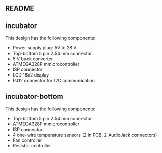 ## README

## incubator
This design has the following components:

- Power supply plug: 5V to 28 V
- Top-bottom 5 pin 2.54 mm connector.
- 5 V buck converter
- ATMEGA328P mmicrocontroller
- ISP connector
- LCD 16x2 display
- RJ12 connector for I2C communication

## incubator-bottom
This design has the following components:

- Top-bottom 5 pin 2.54 mm connector.
- ATMEGA328P mmicrocontroller
- ISP connector
- 4 one-wire temperature sensors (2 in PCB, 2 AudioJack connectors)
- Fan controller
- Resistor controller
